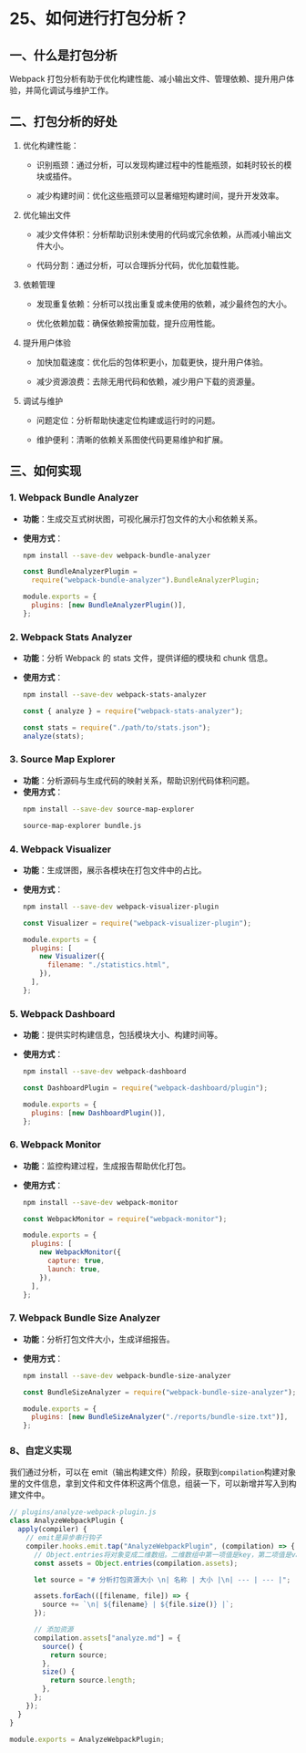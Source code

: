 # 25、如何进行打包分析？

## 一、什么是打包分析

Webpack 打包分析有助于优化构建性能、减小输出文件、管理依赖、提升用户体验，并简化调试与维护工作。

## 二、打包分析的好处

1. 优化构建性能：

   - 识别瓶颈：通过分析，可以发现构建过程中的性能瓶颈，如耗时较长的模块或插件。

   - 减少构建时间：优化这些瓶颈可以显著缩短构建时间，提升开发效率。

2. 优化输出文件

   - 减少文件体积：分析帮助识别未使用的代码或冗余依赖，从而减小输出文件大小。

   - 代码分割：通过分析，可以合理拆分代码，优化加载性能。

3. 依赖管理

   - 发现重复依赖：分析可以找出重复或未使用的依赖，减少最终包的大小。

   - 优化依赖加载：确保依赖按需加载，提升应用性能。

4. 提升用户体验

   - 加快加载速度：优化后的包体积更小，加载更快，提升用户体验。

   - 减少资源浪费：去除无用代码和依赖，减少用户下载的资源量。

5. 调试与维护

   - 问题定位：分析帮助快速定位构建或运行时的问题。

   - 维护便利：清晰的依赖关系图使代码更易维护和扩展。

## 三、如何实现

### 1. **Webpack Bundle Analyzer**

- **功能**：生成交互式树状图，可视化展示打包文件的大小和依赖关系。
- **使用方式**：

  ```bash
  npm install --save-dev webpack-bundle-analyzer
  ```

  ```javascript
  const BundleAnalyzerPlugin =
    require("webpack-bundle-analyzer").BundleAnalyzerPlugin;

  module.exports = {
    plugins: [new BundleAnalyzerPlugin()],
  };
  ```

### 2. **Webpack Stats Analyzer**

- **功能**：分析 Webpack 的 stats 文件，提供详细的模块和 chunk 信息。
- **使用方式**：

  ```bash
  npm install --save-dev webpack-stats-analyzer
  ```

  ```javascript
  const { analyze } = require("webpack-stats-analyzer");

  const stats = require("./path/to/stats.json");
  analyze(stats);
  ```

### 3. **Source Map Explorer**

- **功能**：分析源码与生成代码的映射关系，帮助识别代码体积问题。
- **使用方式**：
  ```bash
  npm install --save-dev source-map-explorer
  ```
  ```bash
  source-map-explorer bundle.js
  ```

### 4. **Webpack Visualizer**

- **功能**：生成饼图，展示各模块在打包文件中的占比。
- **使用方式**：

  ```bash
  npm install --save-dev webpack-visualizer-plugin
  ```

  ```javascript
  const Visualizer = require("webpack-visualizer-plugin");

  module.exports = {
    plugins: [
      new Visualizer({
        filename: "./statistics.html",
      }),
    ],
  };
  ```

### 5. **Webpack Dashboard**

- **功能**：提供实时构建信息，包括模块大小、构建时间等。
- **使用方式**：

  ```bash
  npm install --save-dev webpack-dashboard
  ```

  ```javascript
  const DashboardPlugin = require("webpack-dashboard/plugin");

  module.exports = {
    plugins: [new DashboardPlugin()],
  };
  ```

### 6. **Webpack Monitor**

- **功能**：监控构建过程，生成报告帮助优化打包。
- **使用方式**：

  ```bash
  npm install --save-dev webpack-monitor
  ```

  ```javascript
  const WebpackMonitor = require("webpack-monitor");

  module.exports = {
    plugins: [
      new WebpackMonitor({
        capture: true,
        launch: true,
      }),
    ],
  };
  ```

### 7. **Webpack Bundle Size Analyzer**

- **功能**：分析打包文件大小，生成详细报告。
- **使用方式**：

  ```bash
  npm install --save-dev webpack-bundle-size-analyzer
  ```

  ```javascript
  const BundleSizeAnalyzer = require("webpack-bundle-size-analyzer");

  module.exports = {
    plugins: [new BundleSizeAnalyzer("./reports/bundle-size.txt")],
  };
  ```

### 8、自定义实现

我们通过分析，可以在 emit（输出构建文件）阶段，获取到`compilation`构建对象里的文件信息，拿到文件和文件体积这两个信息，组装一下，可以新增并写入到构建文件中。

```js
// plugins/analyze-webpack-plugin.js
class AnalyzeWebpackPlugin {
  apply(compiler) {
    // emit是异步串行钩子
    compiler.hooks.emit.tap("AnalyzeWebpackPlugin", (compilation) => {
      // Object.entries将对象变成二维数组。二维数组中第一项值是key，第二项值是value
      const assets = Object.entries(compilation.assets);

      let source = "# 分析打包资源大小 \n| 名称 | 大小 |\n| --- | --- |";

      assets.forEach(([filename, file]) => {
        source += `\n| ${filename} | ${file.size()} |`;
      });

      // 添加资源
      compilation.assets["analyze.md"] = {
        source() {
          return source;
        },
        size() {
          return source.length;
        },
      };
    });
  }
}

module.exports = AnalyzeWebpackPlugin;
```
